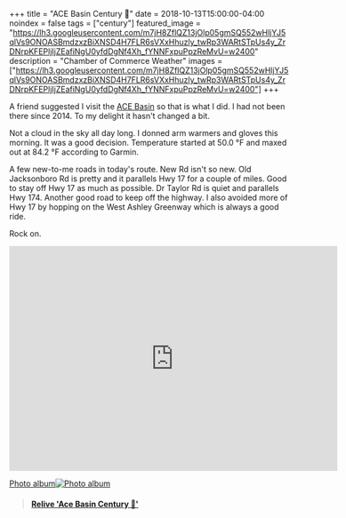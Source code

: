 +++
title =  "ACE Basin Century 💯"
date = 2018-10-13T15:00:00-04:00
noindex = false
tags = ["century"]
featured_image = "https://lh3.googleusercontent.com/m7jH8ZflQZ13jOlp05gmSQ552wHljYJ5qlVs9ONOASBmdzxzBiXNSD4H7FLR6sVXxHhuzly_twRp3WARtSTpUs4y_ZrDNrpKFEPljIjZEafiNgU0yfdDgNf4Xh_fYNNFxpuPpzReMvU=w2400"
description = "Chamber of Commerce Weather"
images = ["https://lh3.googleusercontent.com/m7jH8ZflQZ13jOlp05gmSQ552wHljYJ5qlVs9ONOASBmdzxzBiXNSD4H7FLR6sVXxHhuzly_twRp3WARtSTpUs4y_ZrDNrpKFEPljIjZEafiNgU0yfdDgNf4Xh_fYNNFxpuPpzReMvU=w2400"]
+++

A friend suggested I visit the [ACE Basin](https://en.wikipedia.org/wiki/ACE_Basin) so that is what I did. I had not been there since 2014. To my delight it hasn't changed a bit.

Not a cloud in the sky all day long. I donned arm warmers and gloves this morning. It was a good decision. Temperature started at 50.0 °F and maxed out at 84.2 °F according to Garmin.

A few new-to-me roads in today's route. New Rd isn't so new. Old Jacksonboro Rd is pretty and it parallels Hwy 17 for a couple of miles. Good to stay off Hwy 17 as much as possible. Dr Taylor Rd is quiet and parallels Hwy 174. Another good road to keep off the highway. I also avoided more of Hwy 17 by hopping on the West Ashley Greenway which is always a good ride.

Rock on.

<iframe height='405' width='590' frameborder='0' allowtransparency='true' scrolling='no' src='https://www.strava.com/activities/1902743064/embed/a50ef47e5997de88c5af798afb9f54e8792fd443'></iframe>


 [Photo album![Photo album](https://lh3.googleusercontent.com/QY2Gid1RvAq1Kaf5KuEs-yNC8Dxqny_BFjzvYaEj3mK_hSBS3-TJ7wS-wNkQ_4l2ITsmTzohZyQceD7d4jvEluD1F9x2gyh-7fxkPKnelLKUKi5w2O7AICjibCB-9mDLwMxEBKP9X5s=w2400)](https://photos.app.goo.gl/fWYnaEEGNuf1wkKV6)

 <blockquote class="embedly-card" data-card-controls="0" data-card-key="f1631a41cb254ca5b035dc5747a5bd75"><h4><a href="https://www.relive.cc/view/1902743064?r=embed-site">Relive 'Ace Basin Century 💯'</a></h4></blockquote>
         <script async src="//cdn.embedly.com/widgets/platform.js" charset="UTF-8"></script>

